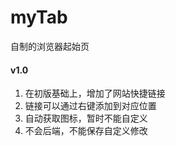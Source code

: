 # myTab
自制的浏览器起始页
#### v1.0
1. 在初版基础上，增加了网站快捷链接
2. 链接可以通过右键添加到对应位置
3. 自动获取图标，暂时不能自定义
4. 不会后端，不能保存自定义修改
